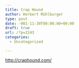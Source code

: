 ```yaml
---
title: Crap Hound
author: Herbert Mühlburger
type: post
date: -001-11-30T00:00:00+00:00
draft: true
url: /?p=2243
categories:
  - Uncategorized

---
```

http://craphound.com/
